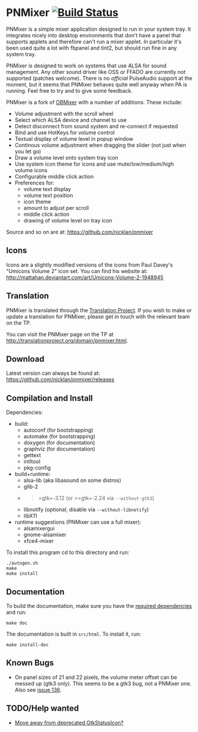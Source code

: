 PNMixer [![Build Status](https://travis-ci.org/nicklan/pnmixer.svg?branch=master)](https://travis-ci.org/nicklan/pnmixer)
=======

PNMixer is a simple mixer application designed to run in your system
tray. It integrates nicely into desktop environments that don't have
a panel that supports applets and therefore can't run a mixer applet.
In particular it's been used quite a lot with fbpanel and tint2, but
should run fine in any system tray.

PNMixer is designed to work on systems that use ALSA for sound management.
Any other sound driver like OSS or FFADO are currently not supported
(patches welcome). There is no *official* PulseAudio support at the moment,
but it seems that PNMixer behaves quite well anyway when PA is running.
Feel free to try and to give some feedback.

PNMixer is a fork of [OBMixer](http://jpegserv.com/?page_id=282) with
a number of additions. These include:

- Volume adjustment with the scroll wheel
- Select which ALSA device and channel to use
- Detect disconnect from sound system and re-connect if requested
- Bind and use HotKeys for volume control
- Textual display of volume level in popup window
- Continous volume adjustment when dragging the slider (not just when you let go)
- Draw a volume level onto system tray icon
- Use system icon theme for icons and use mute/low/medium/high
  volume icons
- Configurable middle click action
- Preferences for:
	- volume text display
	- volume text position
	- icon theme
	- amount to adjust per scroll
	- middle click action
	- drawing of volume level on tray icon

Source and so on are at: <https://github.com/nicklan/pnmixer>

Icons
-----
Icons are a slightly modified versions of the icons from Paul Davey's
"Umicons Volume 2" icon set. You can find his website at:
<http://mattahan.deviantart.com/art/Umicons-Volume-2-1948945>

Translation
-----------
PNMixer is translated through the [Translation Project](http://translationproject.org/).
If you wish to make or update a translation for PNMixer, please get in touch
with the relevant team on the TP.

You can visit the PNMixer page on the TP at
<http://translationproject.org/domain/pnmixer.html>.

Download
--------
Latest version can always be found at: <https://github.com/nicklan/pnmixer/releases>

Compilation and Install
-----------------------
Dependencies:
- build:
	- autoconf (for bootstrapping)
	- automake (for bootstrapping)
	- doxygen  (for documentation)
	- graphviz (for documentation)
	- gettext
	- intltool
	- pkg-config
- build+runtime:
	- alsa-lib	(aka libasound on some distros)
	- glib-2
	- >=gtk+-3.12	(or >=gtk+-2.24 via `--without-gtk3`)
	- libnotify	(optional, disable via `--without-libnotify`)
	- libX11
- runtime suggestions (PNMixer can use a full mixer):
	- alsamixergui
	- gnome-alsamixer
	- xfce4-mixer

To install this program cd to this directory and run:

    ./autogen.sh
    make
    make install

Documentation
-------------

To build the documentation, make sure you have the [required dependencies](#compilation-and-install)
and run:

    make doc

The documentation is built in `src/html`. To install it, run:

    make install-doc

Known Bugs
----------

- On panel sizes of 21 and 22 pixels, the volume meter offset can be messed up (gtk3 only). This seems to be a gtk3 bug, not a PNMixer one. Also see [issue 136](https://github.com/nicklan/pnmixer/issues/136).

TODO/Help wanted
---------------

- [Move away from deprecated GtkStatusIcon?](https://github.com/nicklan/pnmixer/issues/81)
